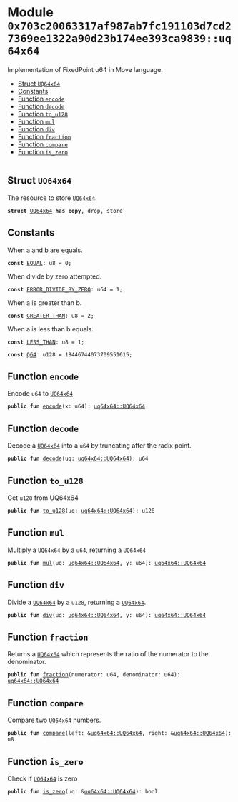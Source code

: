 
<a id="0x703c20063317af987ab7fc191103d7cd27369ee1322a90d23b174ee393ca9839_uq64x64"></a>

# Module `0x703c20063317af987ab7fc191103d7cd27369ee1322a90d23b174ee393ca9839::uq64x64`

Implementation of FixedPoint u64 in Move language.


-  [Struct `UQ64x64`](#0x703c20063317af987ab7fc191103d7cd27369ee1322a90d23b174ee393ca9839_uq64x64_UQ64x64)
-  [Constants](#@Constants_0)
-  [Function `encode`](#0x703c20063317af987ab7fc191103d7cd27369ee1322a90d23b174ee393ca9839_uq64x64_encode)
-  [Function `decode`](#0x703c20063317af987ab7fc191103d7cd27369ee1322a90d23b174ee393ca9839_uq64x64_decode)
-  [Function `to_u128`](#0x703c20063317af987ab7fc191103d7cd27369ee1322a90d23b174ee393ca9839_uq64x64_to_u128)
-  [Function `mul`](#0x703c20063317af987ab7fc191103d7cd27369ee1322a90d23b174ee393ca9839_uq64x64_mul)
-  [Function `div`](#0x703c20063317af987ab7fc191103d7cd27369ee1322a90d23b174ee393ca9839_uq64x64_div)
-  [Function `fraction`](#0x703c20063317af987ab7fc191103d7cd27369ee1322a90d23b174ee393ca9839_uq64x64_fraction)
-  [Function `compare`](#0x703c20063317af987ab7fc191103d7cd27369ee1322a90d23b174ee393ca9839_uq64x64_compare)
-  [Function `is_zero`](#0x703c20063317af987ab7fc191103d7cd27369ee1322a90d23b174ee393ca9839_uq64x64_is_zero)


<pre><code></code></pre>



<a id="0x703c20063317af987ab7fc191103d7cd27369ee1322a90d23b174ee393ca9839_uq64x64_UQ64x64"></a>

## Struct `UQ64x64`

The resource to store <code><a href="uq64x64.md#0x703c20063317af987ab7fc191103d7cd27369ee1322a90d23b174ee393ca9839_uq64x64_UQ64x64">UQ64x64</a></code>.


<pre><code><b>struct</b> <a href="uq64x64.md#0x703c20063317af987ab7fc191103d7cd27369ee1322a90d23b174ee393ca9839_uq64x64_UQ64x64">UQ64x64</a> <b>has</b> <b>copy</b>, drop, store
</code></pre>



<a id="@Constants_0"></a>

## Constants


<a id="0x703c20063317af987ab7fc191103d7cd27369ee1322a90d23b174ee393ca9839_uq64x64_EQUAL"></a>

When a and b are equals.


<pre><code><b>const</b> <a href="uq64x64.md#0x703c20063317af987ab7fc191103d7cd27369ee1322a90d23b174ee393ca9839_uq64x64_EQUAL">EQUAL</a>: u8 = 0;
</code></pre>



<a id="0x703c20063317af987ab7fc191103d7cd27369ee1322a90d23b174ee393ca9839_uq64x64_ERROR_DIVIDE_BY_ZERO"></a>

When divide by zero attempted.


<pre><code><b>const</b> <a href="uq64x64.md#0x703c20063317af987ab7fc191103d7cd27369ee1322a90d23b174ee393ca9839_uq64x64_ERROR_DIVIDE_BY_ZERO">ERROR_DIVIDE_BY_ZERO</a>: u64 = 1;
</code></pre>



<a id="0x703c20063317af987ab7fc191103d7cd27369ee1322a90d23b174ee393ca9839_uq64x64_GREATER_THAN"></a>

When a is greater than b.


<pre><code><b>const</b> <a href="uq64x64.md#0x703c20063317af987ab7fc191103d7cd27369ee1322a90d23b174ee393ca9839_uq64x64_GREATER_THAN">GREATER_THAN</a>: u8 = 2;
</code></pre>



<a id="0x703c20063317af987ab7fc191103d7cd27369ee1322a90d23b174ee393ca9839_uq64x64_LESS_THAN"></a>

When a is less than b equals.


<pre><code><b>const</b> <a href="uq64x64.md#0x703c20063317af987ab7fc191103d7cd27369ee1322a90d23b174ee393ca9839_uq64x64_LESS_THAN">LESS_THAN</a>: u8 = 1;
</code></pre>



<a id="0x703c20063317af987ab7fc191103d7cd27369ee1322a90d23b174ee393ca9839_uq64x64_Q64"></a>



<pre><code><b>const</b> <a href="uq64x64.md#0x703c20063317af987ab7fc191103d7cd27369ee1322a90d23b174ee393ca9839_uq64x64_Q64">Q64</a>: u128 = 18446744073709551615;
</code></pre>



<a id="0x703c20063317af987ab7fc191103d7cd27369ee1322a90d23b174ee393ca9839_uq64x64_encode"></a>

## Function `encode`

Encode <code>u64</code> to <code><a href="uq64x64.md#0x703c20063317af987ab7fc191103d7cd27369ee1322a90d23b174ee393ca9839_uq64x64_UQ64x64">UQ64x64</a></code>


<pre><code><b>public</b> <b>fun</b> <a href="uq64x64.md#0x703c20063317af987ab7fc191103d7cd27369ee1322a90d23b174ee393ca9839_uq64x64_encode">encode</a>(x: u64): <a href="uq64x64.md#0x703c20063317af987ab7fc191103d7cd27369ee1322a90d23b174ee393ca9839_uq64x64_UQ64x64">uq64x64::UQ64x64</a>
</code></pre>



<a id="0x703c20063317af987ab7fc191103d7cd27369ee1322a90d23b174ee393ca9839_uq64x64_decode"></a>

## Function `decode`

Decode a <code><a href="uq64x64.md#0x703c20063317af987ab7fc191103d7cd27369ee1322a90d23b174ee393ca9839_uq64x64_UQ64x64">UQ64x64</a></code> into a <code>u64</code> by truncating after the radix point.


<pre><code><b>public</b> <b>fun</b> <a href="uq64x64.md#0x703c20063317af987ab7fc191103d7cd27369ee1322a90d23b174ee393ca9839_uq64x64_decode">decode</a>(uq: <a href="uq64x64.md#0x703c20063317af987ab7fc191103d7cd27369ee1322a90d23b174ee393ca9839_uq64x64_UQ64x64">uq64x64::UQ64x64</a>): u64
</code></pre>



<a id="0x703c20063317af987ab7fc191103d7cd27369ee1322a90d23b174ee393ca9839_uq64x64_to_u128"></a>

## Function `to_u128`

Get <code>u128</code> from UQ64x64


<pre><code><b>public</b> <b>fun</b> <a href="uq64x64.md#0x703c20063317af987ab7fc191103d7cd27369ee1322a90d23b174ee393ca9839_uq64x64_to_u128">to_u128</a>(uq: <a href="uq64x64.md#0x703c20063317af987ab7fc191103d7cd27369ee1322a90d23b174ee393ca9839_uq64x64_UQ64x64">uq64x64::UQ64x64</a>): u128
</code></pre>



<a id="0x703c20063317af987ab7fc191103d7cd27369ee1322a90d23b174ee393ca9839_uq64x64_mul"></a>

## Function `mul`

Multiply a <code><a href="uq64x64.md#0x703c20063317af987ab7fc191103d7cd27369ee1322a90d23b174ee393ca9839_uq64x64_UQ64x64">UQ64x64</a></code> by a <code>u64</code>, returning a <code><a href="uq64x64.md#0x703c20063317af987ab7fc191103d7cd27369ee1322a90d23b174ee393ca9839_uq64x64_UQ64x64">UQ64x64</a></code>


<pre><code><b>public</b> <b>fun</b> <a href="uq64x64.md#0x703c20063317af987ab7fc191103d7cd27369ee1322a90d23b174ee393ca9839_uq64x64_mul">mul</a>(uq: <a href="uq64x64.md#0x703c20063317af987ab7fc191103d7cd27369ee1322a90d23b174ee393ca9839_uq64x64_UQ64x64">uq64x64::UQ64x64</a>, y: u64): <a href="uq64x64.md#0x703c20063317af987ab7fc191103d7cd27369ee1322a90d23b174ee393ca9839_uq64x64_UQ64x64">uq64x64::UQ64x64</a>
</code></pre>



<a id="0x703c20063317af987ab7fc191103d7cd27369ee1322a90d23b174ee393ca9839_uq64x64_div"></a>

## Function `div`

Divide a <code><a href="uq64x64.md#0x703c20063317af987ab7fc191103d7cd27369ee1322a90d23b174ee393ca9839_uq64x64_UQ64x64">UQ64x64</a></code> by a <code>u128</code>, returning a <code><a href="uq64x64.md#0x703c20063317af987ab7fc191103d7cd27369ee1322a90d23b174ee393ca9839_uq64x64_UQ64x64">UQ64x64</a></code>.


<pre><code><b>public</b> <b>fun</b> <a href="uq64x64.md#0x703c20063317af987ab7fc191103d7cd27369ee1322a90d23b174ee393ca9839_uq64x64_div">div</a>(uq: <a href="uq64x64.md#0x703c20063317af987ab7fc191103d7cd27369ee1322a90d23b174ee393ca9839_uq64x64_UQ64x64">uq64x64::UQ64x64</a>, y: u64): <a href="uq64x64.md#0x703c20063317af987ab7fc191103d7cd27369ee1322a90d23b174ee393ca9839_uq64x64_UQ64x64">uq64x64::UQ64x64</a>
</code></pre>



<a id="0x703c20063317af987ab7fc191103d7cd27369ee1322a90d23b174ee393ca9839_uq64x64_fraction"></a>

## Function `fraction`

Returns a <code><a href="uq64x64.md#0x703c20063317af987ab7fc191103d7cd27369ee1322a90d23b174ee393ca9839_uq64x64_UQ64x64">UQ64x64</a></code> which represents the ratio of the numerator to the denominator.


<pre><code><b>public</b> <b>fun</b> <a href="uq64x64.md#0x703c20063317af987ab7fc191103d7cd27369ee1322a90d23b174ee393ca9839_uq64x64_fraction">fraction</a>(numerator: u64, denominator: u64): <a href="uq64x64.md#0x703c20063317af987ab7fc191103d7cd27369ee1322a90d23b174ee393ca9839_uq64x64_UQ64x64">uq64x64::UQ64x64</a>
</code></pre>



<a id="0x703c20063317af987ab7fc191103d7cd27369ee1322a90d23b174ee393ca9839_uq64x64_compare"></a>

## Function `compare`

Compare two <code><a href="uq64x64.md#0x703c20063317af987ab7fc191103d7cd27369ee1322a90d23b174ee393ca9839_uq64x64_UQ64x64">UQ64x64</a></code> numbers.


<pre><code><b>public</b> <b>fun</b> <a href="uq64x64.md#0x703c20063317af987ab7fc191103d7cd27369ee1322a90d23b174ee393ca9839_uq64x64_compare">compare</a>(left: &<a href="uq64x64.md#0x703c20063317af987ab7fc191103d7cd27369ee1322a90d23b174ee393ca9839_uq64x64_UQ64x64">uq64x64::UQ64x64</a>, right: &<a href="uq64x64.md#0x703c20063317af987ab7fc191103d7cd27369ee1322a90d23b174ee393ca9839_uq64x64_UQ64x64">uq64x64::UQ64x64</a>): u8
</code></pre>



<a id="0x703c20063317af987ab7fc191103d7cd27369ee1322a90d23b174ee393ca9839_uq64x64_is_zero"></a>

## Function `is_zero`

Check if <code><a href="uq64x64.md#0x703c20063317af987ab7fc191103d7cd27369ee1322a90d23b174ee393ca9839_uq64x64_UQ64x64">UQ64x64</a></code> is zero


<pre><code><b>public</b> <b>fun</b> <a href="uq64x64.md#0x703c20063317af987ab7fc191103d7cd27369ee1322a90d23b174ee393ca9839_uq64x64_is_zero">is_zero</a>(uq: &<a href="uq64x64.md#0x703c20063317af987ab7fc191103d7cd27369ee1322a90d23b174ee393ca9839_uq64x64_UQ64x64">uq64x64::UQ64x64</a>): bool
</code></pre>

